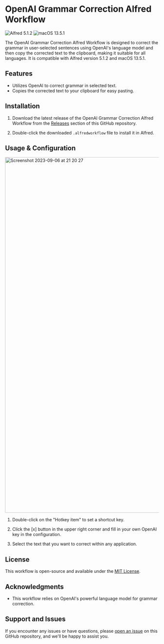 # OpenAI Grammar Correction Alfred Workflow

![Alfred 5.1.2](https://img.shields.io/badge/Alfred-5.1.2-blue.svg)
![macOS 13.5.1](https://img.shields.io/badge/macOS-13.5.1-brightgreen.svg)

The OpenAI Grammar Correction Alfred Workflow is designed to correct the grammar in user-selected sentences using OpenAI's language model and then copy the corrected text to the clipboard, making it suitable for all languages. It is compatible with Alfred version 5.1.2 and macOS 13.5.1.

## Features

- Utilizes OpenAI to correct grammar in selected text.
- Copies the corrected text to your clipboard for easy pasting.

## Installation

1. Download the latest release of the OpenAI Grammar Correction Alfred Workflow from the [Releases](https://github.com/your-username/your-repo/releases) section of this GitHub repository.

2. Double-click the downloaded `.alfredworkflow` file to install it in Alfred.

## Usage & Configuration
<img width="1159" alt="Screenshot 2023-09-06 at 21 20 27" src="https://github.com/WillSuo-Github/GrammarFix-alfredWorkflow/assets/15070906/d933ca60-188b-4561-b119-29f22ec91167">



1. Double-click on the "Hotkey item" to set a shortcut key.

2. Click the [x] button in the upper right corner and fill in your own OpenAI key in the configuration.
   
3. Select the text that you want to correct within any application.

## License

This workflow is open-source and available under the [MIT License](LICENSE).

## Acknowledgments

- This workflow relies on OpenAI's powerful language model for grammar correction.

## Support and Issues

If you encounter any issues or have questions, please [open an issue](https://github.com/your-username/your-repo/issues) on this GitHub repository, and we'll be happy to assist you.
